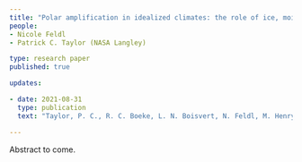 ```yaml
---
title: "Polar amplification in idealized climates: the role of ice, moisture, and seasons" 
people:
- Nicole Feldl
- Patrick C. Taylor (NASA Langley) 

type: research paper
published: true

updates:

- date: 2021-08-31
  type: publication
  text: "Taylor, P. C., R. C. Boeke, L. N. Boisvert, N. Feldl, M. Henry, Y. Huang, P. L. Langen, W. Liu, F. Pithan, S. A. Sejas, and I. Tan (2021), Process drivers, inter-model spread, and the path forward: A review of amplified Arctic warming, submitted."

---
```


Abstract to come.
